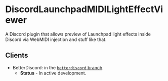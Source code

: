 # DiscordLaunchpadMIDILightEffectViewer
A Discord plugin that allows preview of Launchpad light effects inside Discord via WebMIDI injection and stuff like that.

## Clients

- BetterDiscord: in the [`betterdiscord` branch](https://github.com/Vexcited/DiscordLaunchpadMIDILightEffectViewer/tree/betterdiscord).
  - **Status** - In active development.
